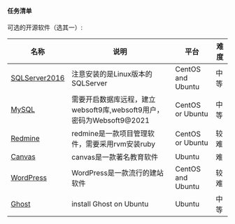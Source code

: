 #### 任务清单

可选的开源软件（选其一）:

| 名称     | 说明                           | 平台 |  难度 |
| -------- | --------------------- | ---- |---- |
| [SQLServer2016](https://docs.microsoft.com/en-us/sql/linux/quickstart-install-connect-ubuntu?view=sql-server-ver15&viewFallbackFrom=sql-server-2016) | 注意安装的是Linux版本的SQLServer | CentOS and Ubuntu |中等 |
| [MySQL](https://dev.mysql.com/downloads/mysql/) | 需要开启数据库远程，建立websoft9库,websoft9用户，密码为Websoft9@2021 | CentOS or Ubuntu| 中等 |
| [Redmine](https://www.redmine.org/) |redmine是一款项目管理软件，需要采用rvm安装ruby| CentOS or Ubuntu | 较难 |
| [Canvas](https://github.com/instructure/canvas-lms/wiki/Production-Start) |canvas是一款著名教育软件| Ubuntu | 难 |
| [WordPress](https://wordpress.org/download/#download-install) | WordPress是一款流行的建站软件 | CentOS and Ubuntu | 较难 |
| [Ghost](https://ghost.org/docs/install/ubuntu/) | install Ghost on Ubuntu | Ubuntu | 中等 |
